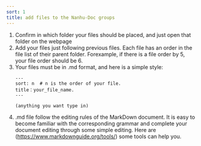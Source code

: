```yaml
---
sort: 1
title: add files to the Nanhu-Doc groups
---
```


1. Confirm in which folder your files should be placed, and just open that folder on the webpage
2. Add your files just following previous files. Each file has an order in the file list of their parent folder.
  Forexample, if there is a file order by 5, your file order should be 6.
3. Your files must be in .md format, and here is a simple style:
   ```tip
   ---
   sort: n  # n is the order of your file.
   title：your_file_name. 
   ---
   
   (anything you want type in)
   ```
4. .md file follow the editing rules of the MarkDown document. It is easy to become familiar with the corresponding grammar and complete your document editing through some simple editing. Here are (https://www.markdownguide.org/tools/) some tools can help you. 

   
   
   
